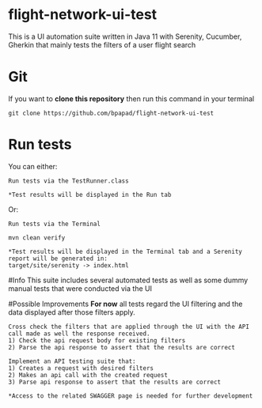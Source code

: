# flight-network-ui-test
This is a UI automation suite written in Java 11 with Serenity, Cucumber, Gherkin that mainly tests the filters of a user flight search

# Git
If you want to **clone this repository** then run this command in your terminal

````
git clone https://github.com/bpapad/flight-network-ui-test
````

# Run tests
You can either:
````
Run tests via the TestRunner.class

*Test results will be displayed in the Run tab
````
Or:
````
Run tests via the Terminal

mvn clean verify

*Test results will be displayed in the Terminal tab and a Serenity report will be generated in:
target/site/serenity -> index.html
````

#Info
This suite includes several automated tests as well as some dummy manual tests that were conducted via the UI

#Possible Improvements
**For now** all tests regard the UI filtering and the data displayed after those filters apply.
````
Cross check the filters that are applied through the UI with the API call made as well the response received.
1) Check the api request body for existing filters
2) Parse the api response to assert that the results are correct
````
````
Implement an API testing suite that:
1) Creates a request with desired filters
2) Makes an api call with the created request
3) Parse api response to assert that the results are correct

*Access to the related SWAGGER page is needed for further development
````
